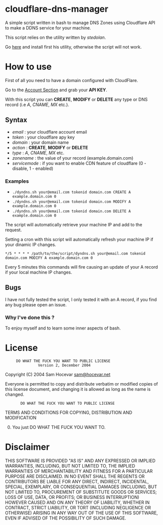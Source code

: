 cloudflare-dns-manager
======================

A simple script written in bash to manage DNS Zones using Cloudflare API to make a DDNS service for your machine. 

This script relies on the utility written by _stedolan_.

Go [here](https://github.com/stedolan/jq) and install first his utility, otherwise the script will not work.

# How to use

First of all you need to have a domain configured with CloudFlare. 

Go to the [Account Section](https://www.cloudflare.com/my-account) and grab your __API KEY__.

With this script you can __CREATE__, __MODIFY__ or __DELETE__ any type or DNS record (i.e _A_, _CNAME_, _MX_ etc.).

## Syntax

- _email_ : your cloudflare account email
- _token_ : your cloudflare apy key
- _domain_ : your domain name
- _action_ : __CREATE__, __MODIFY__ or __DELETE__
- _type_ : _A_, _CNAME_, _MX_ etc.
- _zonename_ : the value of your record (example.domain.com)
- _servicemode_ : if you want to enable CDN feature of cloudflare (0 - disable, 1 - enabled)

### Examples

- `./dyndns.sh your@email.com tokenid domain.com CREATE A example.domain.com 0`
- `./dyndns.sh your@email.com tokenid domain.com MODIFY A example.domain.com 0`
- `./dyndns.sh your@email.com tokenid domain.com DELETE A example.domain.com 0`

The script will automatically retrieve your machine IP and add to the request. 

Setting a cron with this script will automatically refresh your machine IP if your dinamic IP changes. 

`*/5 * * * * /path/to/the/script/dyndns.sh your@email.com tokenid domain.com MODIFY A example.domain.com 0`

Every 5 minutes this commands will fire causing an update of your A record if your local machine IP changes. 

## Bugs

I have not fully tested the script, I only tested it with an A record, if you find any bug please open an issue.

### Why I've done this ?

To enjoy myself and to learn some inner aspects of bash. 

# License

         DO WHAT THE FUCK YOU WANT TO PUBLIC LICENSE
                   Version 2, December 2004

Copyright (C) 2004 Sam Hocevar <sam@hocevar.net>

Everyone is permitted to copy and distribute verbatim or modified
copies of this license document, and changing it is allowed as long
as the name is changed.

           DO WHAT THE FUCK YOU WANT TO PUBLIC LICENSE
  TERMS AND CONDITIONS FOR COPYING, DISTRIBUTION AND MODIFICATION

 0. You just DO WHAT THE FUCK YOU WANT TO.

# Disclaimer

THIS SOFTWARE IS PROVIDED "AS IS" AND ANY EXPRESSED OR IMPLIED WARRANTIES, INCLUDING, BUT NOT LIMITED TO, THE IMPLIED WARRANTIES OF MERCHANTABILITY AND FITNESS FOR A PARTICULAR PURPOSE ARE DISCLAIMED. IN NO EVENT SHALL THE REGENTS OR CONTRIBUTORS BE LIABLE FOR ANY DIRECT, INDIRECT, INCIDENTAL, SPECIAL, EXEMPLARY, OR CONSEQUENTIAL DAMAGES (INCLUDING, BUT NOT LIMITED TO, PROCUREMENT OF SUBSTITUTE GOODS OR SERVICES; LOSS OF USE, DATA, OR PROFITS; OR BUSINESS INTERRUPTION)
HOWEVER CAUSED AND ON ANY THEORY OF LIABILITY, WHETHER IN CONTRACT, STRICT LIABILITY, OR TORT (INCLUDING NEGLIGENCE OR OTHERWISE) ARISING IN ANY WAY OUT OF THE USE OF THIS SOFTWARE, EVEN IF ADVISED OF THE POSSIBILITY OF SUCH DAMAGE.
